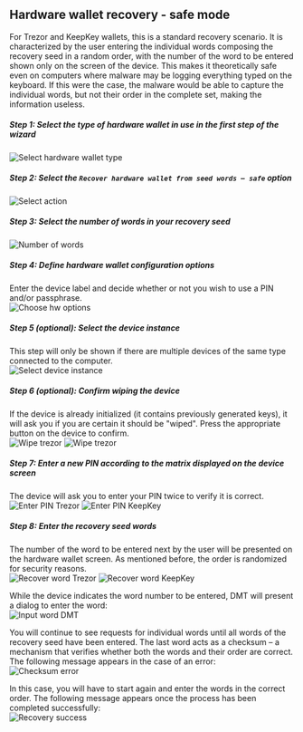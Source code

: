 ## Hardware wallet recovery - safe mode

For Trezor and KeepKey wallets, this is a standard recovery scenario. It is characterized by the user entering the individual words composing the recovery seed in a random order, with the number of the word to be entered shown only on the screen of the device. This makes it theoretically safe even on computers where malware may be logging everything typed on the keyboard. If this were the case, the malware would be able to capture the individual words, but not their order in the complete set, making the information useless.

##### Step 1: Select the type of hardware wallet in use in the first step of the wizard  
![Select hardware wallet type](img/hwri/rec-hwtype.png)

##### Step 2: Select the `Recover hardware wallet from seed words – safe` option  
![Select action](img/hwri/rec-action-safe.png)

##### Step 3: Select the number of words in your recovery seed  
![Number of words](img/hwri/rec-number-of-words.png)

##### Step 4: Define hardware wallet configuration options
Enter the device label and decide whether or not you wish to use a PIN and/or passphrase.  
![Choose hw options](img/hwri/rec-options-safe.png)

##### Step 5 (optional): Select the device instance
This step will only be shown if there are multiple devices of the same type connected to the computer.  
![Select device instance](img/hwri/rec-init-hw-instance.png)

##### Step 6 (optional): Confirm wiping the device
If the device is already initialized (it contains previously generated keys), it will ask you if you are certain it should be "wiped". Press the appropriate button on the device to confirm.  
![Wipe trezor](img/hwri/trezor-wipe.jpg)
![Wipe trezor](img/hwri/keepkey-wipe.jpg) 

##### Step 7: Enter a new PIN according to the matrix displayed on the device screen
The device will ask you to enter your PIN twice to verify it is correct.  
![Enter PIN Trezor](img/hwri/trezor-pin.jpg)
![Enter PIN KeepKey](img/hwri/keepkey-pin.jpg) 

##### Step 8: Enter the recovery seed words
The number of the word to be entered next by the user will be presented on the hardware wallet screen. As mentioned before, the order is randomized for security reasons.  
![Recover word Trezor](img/hwri/trezor-recover-word.jpg)
![Recover word KeepKey](img/hwri/keepkey-recover-word.jpg)

While the device indicates the word number to be entered, DMT will present a dialog to enter the word:  
![Input word DMT](img/hwri/rec-word-input.png)

You will continue to see requests for individual words until all words of the recovery seed have been entered. The last word acts as a checksum – a mechanism that verifies whether both the words and their order are correct. The following message appears in the case of an error:  
![Checksum error](img/hwri/rec-checksum-error.png)

In this case, you will have to start again and enter the words in the correct order. The following message appears once the process has been completed successfully:  
![Recovery success](img/hwri/rec-init-success.png)

